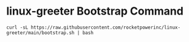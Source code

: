 # linux-greeter Bootstrap Command
`curl -sL https://raw.githubusercontent.com/rocketpowerinc/linux-greeter/main/bootstrap.sh | bash`